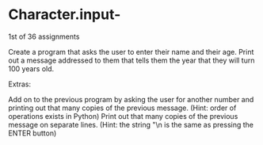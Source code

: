 # Character.input-
1st of 36 assignments 


Create a program that asks the user to enter their name and their age. Print out a message addressed to them that tells them the year that they will turn 100 years old.

Extras:

Add on to the previous program by asking the user for another number and printing out that many copies of the previous message. (Hint: order of operations exists in Python)
Print out that many copies of the previous message on separate lines. (Hint: the string "\n is the same as pressing the ENTER button)
